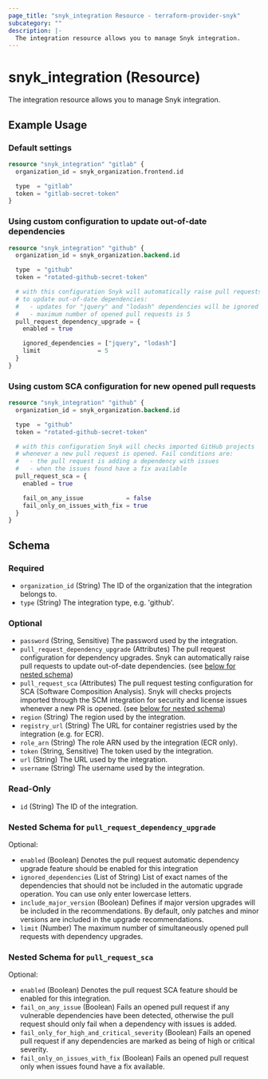 ```yaml
---
page_title: "snyk_integration Resource - terraform-provider-snyk"
subcategory: ""
description: |-
  The integration resource allows you to manage Snyk integration.
---
```


# snyk_integration (Resource)

The integration resource allows you to manage Snyk integration.

## Example Usage

### Default settings

```terraform
resource "snyk_integration" "gitlab" {
  organization_id = snyk_organization.frontend.id

  type  = "gitlab"
  token = "gitlab-secret-token"
}
```

### Using custom configuration to update out-of-date dependencies

```terraform
resource "snyk_integration" "github" {
  organization_id = snyk_organization.backend.id

  type  = "github"
  token = "rotated-github-secret-token"

  # with this configuration Snyk will automatically raise pull requests
  # to update out-of-date dependencies:
  #   - updates for "jquery" and "lodash" dependencies will be ignored
  #   - maximum number of opened pull requests is 5
  pull_request_dependency_upgrade = {
    enabled = true

    ignored_dependencies = ["jquery", "lodash"]
    limit                = 5
  }
}
```

### Using custom SCA configuration for new opened pull requests

```terraform
resource "snyk_integration" "github" {
  organization_id = snyk_organization.backend.id

  type  = "github"
  token = "rotated-github-secret-token"

  # with this configuration Snyk will checks imported GitHub projects
  # whenever a new pull request is opened. Fail conditions are:
  #   - the pull request is adding a dependency with issues
  #   - when the issues found have a fix available
  pull_request_sca = {
    enabled = true

    fail_on_any_issue            = false
    fail_only_on_issues_with_fix = true
  }
}
```

<!-- schema generated by tfplugindocs -->
## Schema

### Required

- `organization_id` (String) The ID of the organization that the integration belongs to.
- `type` (String) The integration type, e.g. 'github'.

### Optional

- `password` (String, Sensitive) The password used by the integration.
- `pull_request_dependency_upgrade` (Attributes) The pull request configuration for dependency upgrades. Snyk can automatically raise pull requests to update out-of-date dependencies. (see [below for nested schema](#nestedatt--pull_request_dependency_upgrade))
- `pull_request_sca` (Attributes) The pull request testing configuration for SCA (Software Composition Analysis). Snyk will checks projects imported through the SCM integration for security and license issues whenever a new PR is opened. (see [below for nested schema](#nestedatt--pull_request_sca))
- `region` (String) The region used by the integration.
- `registry_url` (String) The URL for container registries used by the integration (e.g. for ECR).
- `role_arn` (String) The role ARN used by the integration (ECR only).
- `token` (String, Sensitive) The token used by the integration.
- `url` (String) The URL used by the integration.
- `username` (String) The username used by the integration.

### Read-Only

- `id` (String) The ID of the integration.

<a id="nestedatt--pull_request_dependency_upgrade"></a>
### Nested Schema for `pull_request_dependency_upgrade`

Optional:

- `enabled` (Boolean) Denotes the pull request automatic dependency upgrade feature should be enabled for this integration
- `ignored_dependencies` (List of String) List of exact names of the dependencies that should not be included in the automatic upgrade operation. You can use only enter lowercase letters.
- `include_major_version` (Boolean) Defines if major version upgrades will be included in the recommendations. By default, only patches and minor versions are included in the upgrade recommendations.
- `limit` (Number) The maximum number of simultaneously opened pull requests with dependency upgrades.


<a id="nestedatt--pull_request_sca"></a>
### Nested Schema for `pull_request_sca`

Optional:

- `enabled` (Boolean) Denotes the pull request SCA feature should be enabled for this integration.
- `fail_on_any_issue` (Boolean) Fails an opened pull request if any vulnerable dependencies have been detected, otherwise the pull request should only fail when a dependency with issues is added.
- `fail_only_for_high_and_critical_severity` (Boolean) Fails an opened pull request if any dependencies are marked as being of high or critical severity.
- `fail_only_on_issues_with_fix` (Boolean) Fails an opened pull request only when issues found have a fix available.
